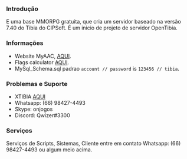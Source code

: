 ### Introdução
E uma base MMORPG gratuita, que cria um servidor baseado na versão 7.40 do Tibia do CIPSoft. É um inicio de projeto de servidor OpenTibia.

### Informações

* Website MyAAC,  [AQUI](https://github.com/slawkens/myaac).
* Flags calculator [AQUI](https://diegorodriguesvieira.github.io/flags-calculator/).
* MySql_Schema.sql padrao `account // password` is `123456 // tibia`.

### Problemas e Suporte

* XTIBIA [AQUI](http://www.xtibia.com/forum/topic/247137-othire-rlmap-740-empera-server-porthope-spr-dat-website)
* Whatsapp: (66) 98427-4493
* Skype: onjogos
* Discord: Qwizer#3300

### Serviços

Serviços de Scripts, Sistemas, Cliente entre em contato Whatsapp: (66) 98427-4493 ou algum meio acima.
